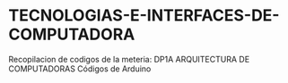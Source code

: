 # TECNOLOGIAS-E-INTERFACES-DE-COMPUTADORA
 Recopilacion de codigos de la meteria: DP1A ARQUITECTURA DE COMPUTADORAS
 Códigos de Arduino
